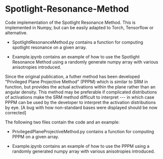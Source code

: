 # Spotlight-Resonance-Method
Code implementation of the Spotlight Resonance Method. This is implemented in Numpy, but can be easily adapted to Torch, Tensorflow or alternative.

- SpotlightResonanceMethod.py contains a function for computing spotlight resonance on a given array.

- Example.ipynb contains an example of how to use the Spotlight Resonance Method using a randomly generate numpy array with various anisotropies introduced.


Since the original publication, a futher method has been developed "Privileged Plane Projective Method" (PPPM) which is similar to SRM in function, but provides the actual activations within the plane rather than an angular density. This method may be preferable if complicated distributions of activations make the SRM method difficult to interpret --- in which case PPPM can be used by the developer to interpret the activation distributions by eye.
[A bug with how non-standard bases were displayed should be now corrected]

The following two files contain the code and an example:

- PrivilegedPlaneProjectiveMethod.py contains a function for computing PPPM on a given array.

- Example.ipynb contains an example of how to use the PPPM using a randomly generated numpy array with various anisotropies introduced.
